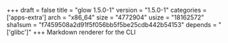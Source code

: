 +++
draft = false
title = "glow 1.5.0-1"
version = "1.5.0-1"
categories = ['apps-extra']
arch = "x86_64"
size = "4772904"
usize = "18162572"
sha1sum = "f7459508a2d91f5f056bb5f5be25cdb442b54153"
depends = "['glibc']"
+++
Markdown renderer for the CLI